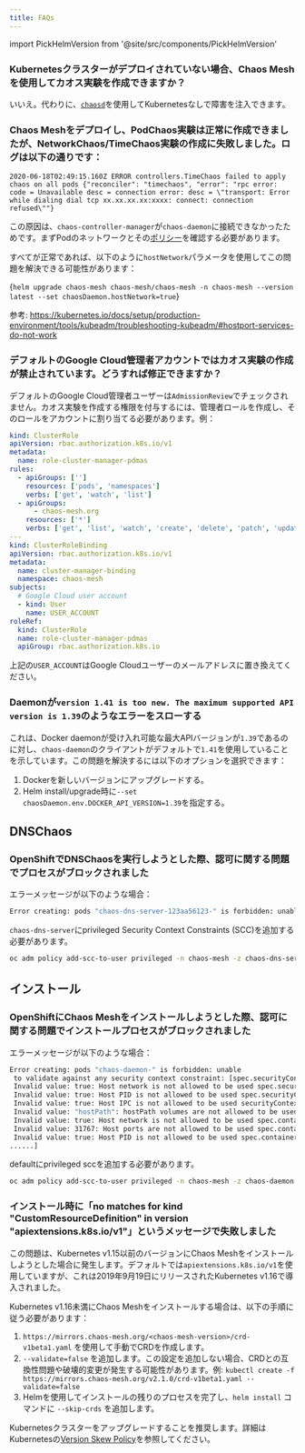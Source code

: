 ```yaml
---
title: FAQs
---
```


import PickHelmVersion from '@site/src/components/PickHelmVersion'

### Kubernetesクラスターがデプロイされていない場合、Chaos Meshを使用してカオス実験を作成できますか？

いいえ。代わりに、[`chaosd`](https://github.com/chaos-mesh/chaosd/)を使用してKubernetesなしで障害を注入できます。

### Chaos Meshをデプロイし、PodChaos実験は正常に作成できましたが、NetworkChaos/TimeChaos実験の作成に失敗しました。ログは以下の通りです：

```console
2020-06-18T02:49:15.160Z ERROR controllers.TimeChaos failed to apply chaos on all pods {"reconciler": "timechaos", "error": "rpc error: code = Unavailable desc = connection error: desc = \"transport: Error while dialing dial tcp xx.xx.xx.xx:xxxx: connect: connection refused\""}
```

この原因は、`chaos-controller-manager`が`chaos-daemon`に接続できなかったためです。まずPodのネットワークとその[ポリシー](https://kubernetes.io/docs/concepts/services-networking/network-policies/)を確認する必要があります。

すべてが正常であれば、以下のように`hostNetwork`パラメータを使用してこの問題を解決できる可能性があります：

<PickHelmVersion>{`helm upgrade chaos-mesh chaos-mesh/chaos-mesh -n chaos-mesh --version latest --set chaosDaemon.hostNetwork=true`}</PickHelmVersion>

参考: https://kubernetes.io/docs/setup/production-environment/tools/kubeadm/troubleshooting-kubeadm/#hostport-services-do-not-work

### デフォルトのGoogle Cloud管理者アカウントではカオス実験の作成が禁止されています。どうすれば修正できますか？

デフォルトのGoogle Cloud管理者ユーザーは`AdmissionReview`でチェックされません。カオス実験を作成する権限を付与するには、管理者ロールを作成し、そのロールをアカウントに割り当てる必要があります。例：

```yaml
kind: ClusterRole
apiVersion: rbac.authorization.k8s.io/v1
metadata:
  name: role-cluster-manager-pdmas
rules:
  - apiGroups: ['']
    resources: ['pods', 'namespaces']
    verbs: ['get', 'watch', 'list']
  - apiGroups:
      - chaos-mesh.org
    resources: ['*']
    verbs: ['get', 'list', 'watch', 'create', 'delete', 'patch', 'update']
---
kind: ClusterRoleBinding
apiVersion: rbac.authorization.k8s.io/v1
metadata:
  name: cluster-manager-binding
  namespace: chaos-mesh
subjects:
  # Google Cloud user account
  - kind: User
    name: USER_ACCOUNT
roleRef:
  kind: ClusterRole
  name: role-cluster-manager-pdmas
  apiGroup: rbac.authorization.k8s.io
```

上記の`USER_ACCOUNT`はGoogle Cloudユーザーのメールアドレスに置き換えてください。

### Daemonが`version 1.41 is too new. The maximum supported API version is 1.39`のようなエラーをスローする

これは、Docker daemonが受け入れ可能な最大APIバージョンが`1.39`であるのに対し、`chaos-daemon`のクライアントがデフォルトで`1.41`を使用していることを示しています。この問題を解決するには以下のオプションを選択できます：

1. Dockerを新しいバージョンにアップグレードする。
2. Helm install/upgrade時に`--set chaosDaemon.env.DOCKER_API_VERSION=1.39`を指定する。

## DNSChaos

### OpenShiftでDNSChaosを実行しようとした際、認可に関する問題でプロセスがブロックされました

エラーメッセージが以下のような場合：

```bash
Error creating: pods "chaos-dns-server-123aa56123-" is forbidden: unable to validate against any security context constraint: [spec.containers[0].securityContext.capabilities.add: Invalid value: "NET_BIND_SERVICE": capability may not be added]
```

`chaos-dns-server`にprivileged Security Context Constraints (SCC)を追加する必要があります。

```bash
oc adm policy add-scc-to-user privileged -n chaos-mesh -z chaos-dns-server
```

## インストール

### OpenShiftにChaos Meshをインストールしようとした際、認可に関する問題でインストールプロセスがブロックされました

エラーメッセージが以下のような場合：

```bash
Error creating: pods "chaos-daemon-" is forbidden: unable
 to validate against any security context constraint: [spec.securityContext.hostNetwork:
 Invalid value: true: Host network is not allowed to be used spec.securityContext.hostPID:
 Invalid value: true: Host PID is not allowed to be used spec.securityContext.hostIPC:
 Invalid value: true: Host IPC is not allowed to be used securityContext.runAsUser:
 Invalid value: "hostPath": hostPath volumes are not allowed to be used spec.containers[0].securityContext.volumes[1]:
 Invalid value: true: Host network is not allowed to be used spec.containers[0].securityContext.containers[0].hostPort:
 Invalid value: 31767: Host ports are not allowed to be used spec.containers[0].securityContext.hostPID:
 Invalid value: true: Host PID is not allowed to be used spec.containers[0].securityContext.hostIPC:
......]
```

defaultにprivileged sccを追加する必要があります。

```bash
oc adm policy add-scc-to-user privileged -n chaos-mesh -z chaos-daemon
```

### インストール時に「no matches for kind "CustomResourceDefinition" in version "apiextensions.k8s.io/v1"」というメッセージで失敗しました

この問題は、Kubernetes v1.15以前のバージョンにChaos Meshをインストールしようとした場合に発生します。デフォルトでは`apiextensions.k8s.io/v1`を使用していますが、これは2019年9月19日にリリースされたKubernetes v1.16で導入されました。

Kubernetes v1.16未満にChaos Meshをインストールする場合は、以下の手順に従う必要があります：

1. `https://mirrors.chaos-mesh.org/<chaos-mesh-version>/crd-v1beta1.yaml` を使用して手動でCRDを作成します。
2. `--validate=false` を追加します。この設定を追加しない場合、CRDとの互換性問題や破壊的変更が発生する可能性があります。例: `kubectl create -f https://mirrors.chaos-mesh.org/v2.1.0/crd-v1beta1.yaml --validate=false`
3. Helmを使用してインストールの残りのプロセスを完了し、`helm install` コマンドに `--skip-crds` を追加します。

Kubernetesクラスターをアップグレードすることを推奨します。詳細はKubernetesの[Version Skew Policy](https://kubernetes.io/releases/version-skew-policy/)を参照してください。